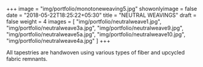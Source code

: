+++
image = "img/portfolio/monotoneweaving5.jpg"
showonlyimage = false
date = "2018-05-22T18:25:22+05:30"
title = "NEUTRAL WEAVINGS"
draft = false
weight = 4
images = [ "img/portfolio/neutralweave1.jpg", "img/portfolio/neutralweave3a.jpg", "img/portfolio/neutralweave9.jpg", "img/portfolio/neutralweave5a.jpg", "img/portfolio/neutralweave10.jpg", "img/portfolio/neutralweave4a.jpg" ]
+++
<!--more-->

All tapestries are handwoven using various types of fiber and upcycled fabric remnants.